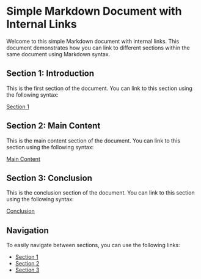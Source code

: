 # Simple Markdown Document with Internal Links

Welcome to this simple Markdown document with internal links. This document demonstrates how you can link to different sections within the same document using Markdown syntax.

## Section 1: Introduction

This is the first section of the document. You can link to this section using the following syntax:

[Section 1](#section-1)

## Section 2: Main Content

This is the main content section of the document. You can link to this section using the following syntax:

[Main Content](#section-2)

## Section 3: Conclusion

This is the conclusion section of the document. You can link to this section using the following syntax:

[Conclusion](#section-3)

## Navigation

To easily navigate between sections, you can use the following links:

* [Section 1](#section-1)
* [Section 2](#section-2)
* [Section 3](#section-3)
